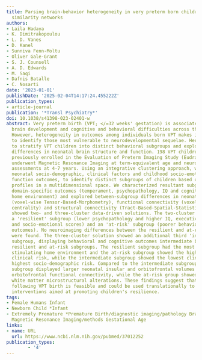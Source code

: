 ```yaml
---
title: Parsing brain-behavior heterogeneity in very preterm born children using integrated
  similarity networks
authors:
- Laila Hadaya
- K. Dimitrakopoulou
- L. D. Vanes
- D. Kanel
- Sunniva Fenn-Moltu
- Oliver Gale-Grant
- S. J. Counsell
- A. D. Edwards
- M. Saqi
- Dafnis Batalle
- C. Nosarti
date: '2023-01-01'
publishDate: '2025-02-04T14:17:24.455222Z'
publication_types:
- article-journal
publication: '*Transl Psychiatry*'
doi: 10.1038/s41398-023-02401-w
abstract: Very preterm birth (VPT; </=32 weeks' gestation) is associated with altered
  brain development and cognitive and behavioral difficulties across the lifespan.
  However, heterogeneity in outcomes among individuals born VPT makes it challenging
  to identify those most vulnerable to neurodevelopmental sequelae. Here, we aimed
  to stratify VPT children into distinct behavioral subgroups and explore between-subgroup
  differences in neonatal brain structure and function. 198 VPT children (98 females)
  previously enrolled in the Evaluation of Preterm Imaging Study (EudraCT 2009-011602-42)
  underwent Magnetic Resonance Imaging at term-equivalent age and neuropsychological
  assessments at 4-7 years. Using an integrative clustering approach, we combined
  neonatal socio-demographic, clinical factors and childhood socio-emotional and executive
  function outcomes, to identify distinct subgroups of children based on their similarity
  profiles in a multidimensional space. We characterized resultant subgroups using
  domain-specific outcomes (temperament, psychopathology, IQ and cognitively stimulating
  home environment) and explored between-subgroup differences in neonatal brain volumes
  (voxel-wise Tensor-Based-Morphometry), functional connectivity (voxel-wise degree
  centrality) and structural connectivity (Tract-Based-Spatial-Statistics). Results
  showed two- and three-cluster data-driven solutions. The two-cluster solution comprised
  a 'resilient' subgroup (lower psychopathology and higher IQ, executive function
  and socio-emotional scores) and an 'at-risk' subgroup (poorer behavioral and cognitive
  outcomes). No neuroimaging differences between the resilient and at-risk subgroups
  were found. The three-cluster solution showed an additional third 'intermediate'
  subgroup, displaying behavioral and cognitive outcomes intermediate between the
  resilient and at-risk subgroups. The resilient subgroup had the most cognitively
  stimulating home environment and the at-risk subgroup showed the highest neonatal
  clinical risk, while the intermediate subgroup showed the lowest clinical, but the
  highest socio-demographic risk. Compared to the intermediate subgroup, the resilient
  subgroup displayed larger neonatal insular and orbitofrontal volumes and stronger
  orbitofrontal functional connectivity, while the at-risk group showed widespread
  white matter microstructural alterations. These findings suggest that risk stratification
  following VPT birth is feasible and could be used translationally to guide personalized
  interventions aimed at promoting children's resilience.
tags:
- Female Humans Infant
- Newborn Child *Infant
- Extremely Premature *Premature Birth/diagnostic imaging/pathology Brain/pathology
  Magnetic Resonance Imaging/methods Gestational Age
links:
- name: URL
  url: https://www.ncbi.nlm.nih.gov/pubmed/37012252
publication_types:
        - '4'  
---
```

